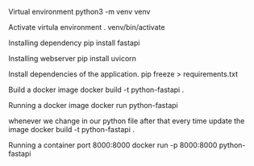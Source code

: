 Virtual environment
  python3 -m venv venv

Activate virtula environment
  . venv/bin/activate

Installing dependency
  pip install fastapi

Installing webserver
  pip install uvicorn

Install dependencies of the application.
  pip freeze > requirements.txt

Build a docker image 
  docker build -t python-fastapi .

Running a docker image
  docker run python-fastapi

whenever we change in our python file after that every time update the image
  docker build -t python-fastapi .

Running a container port 8000:8000
  docker run -p 8000:8000 python-fastapi
